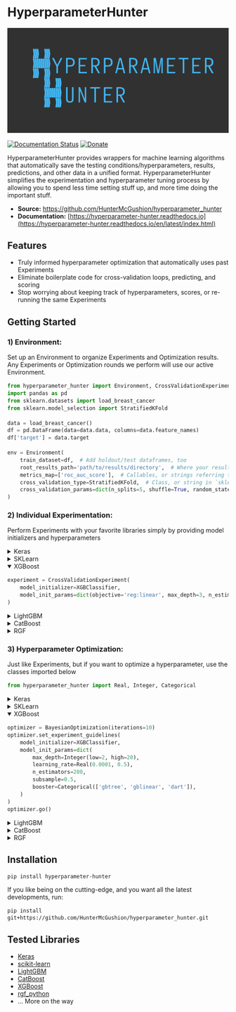HyperparameterHunter
====================

![HyperparameterHunter Overview](docs/media/overview.gif)

[![Documentation Status](https://readthedocs.org/projects/hyperparameter-hunter/badge/?version=latest)](https://hyperparameter-hunter.readthedocs.io/en/latest/?badge=latest)
[![Donate](https://img.shields.io/badge/Donate-PayPal-green.svg)](https://www.paypal.com/cgi-bin/webscr?cmd=_s-xclick&hosted_button_id=Q3EX3PQUV256G)

HyperparameterHunter provides wrappers for machine learning algorithms that
automatically save the testing conditions/hyperparameters, results, predictions, and
other data in a unified format. HyperparameterHunter simplifies the experimentation and hyperparameter
tuning process by allowing you to spend less time setting stuff up, and more time
doing the important stuff.

* **Source:** https://github.com/HunterMcGushion/hyperparameter_hunter
* **Documentation:** [https://hyperparameter-hunter.readthedocs.io](https://hyperparameter-hunter.readthedocs.io/en/latest/index.html)

Features
--------
* Truly informed hyperparameter optimization that automatically uses past Experiments
* Eliminate boilerplate code for cross-validation loops, predicting, and scoring
* Stop worrying about keeping track of hyperparameters, scores, or re-running the same Experiments

Getting Started
---------------

### 1) Environment:

Set up an Environment to organize Experiments and Optimization results.
<br>
Any Experiments or Optimization rounds we perform will use our active Environment.

```python
from hyperparameter_hunter import Environment, CrossValidationExperiment
import pandas as pd
from sklearn.datasets import load_breast_cancer
from sklearn.model_selection import StratifiedKFold

data = load_breast_cancer()
df = pd.DataFrame(data=data.data, columns=data.feature_names)
df['target'] = data.target

env = Environment(
	train_dataset=df,  # Add holdout/test dataframes, too
	root_results_path='path/to/results/directory',  # Where your result files will go
	metrics_map=['roc_auc_score'],  # Callables, or strings referring to `sklearn.metrics`
	cross_validation_type=StratifiedKFold,  # Class, or string in `sklearn.model_selection`
	cross_validation_params=dict(n_splits=5, shuffle=True, random_state=32)
)
```

### 2) Individual Experimentation:

Perform Experiments with your favorite libraries simply by providing model initializers and hyperparameters
<!-- Keras -->

<details>
<summary>Keras</summary>

```python
# Same format used by `keras.wrappers.scikit_learn`. Nothing new to learn
def build_fn(input_shape):  # `input_shape` calculated for you
    model = Sequential([
        Dense(100, kernel_initializer='uniform', input_shape=input_shape, activation='relu'),
        Dropout(0.5),
        Dense(1, kernel_initializer='uniform', activation='sigmoid')
    ])  # All layer arguments saved (whether explicit or Keras default) for future use
    model.compile(optimizer='adam', loss='binary_crossentropy', metrics=['accuracy'])
    return model

experiment = CrossValidationExperiment(
    model_initializer=KerasClassifier,
    model_init_params=build_fn,  # We interpret your build_fn to save hyperparameters in a useful, readable format
    model_extra_params=dict(
        callbacks=[ReduceLROnPlateau(patience=5)],  # Use Keras callbacks
        batch_size=32, epochs=10, verbose=0  # Fit/predict arguments
    )
)
```

</details>

<!-- SKLearn -->
<details>
<summary>SKLearn</summary>

```python
experiment = CrossValidationExperiment(
	model_initializer=LinearSVC,  # (Or any of the dozens of other SK-Learn algorithms)
	model_init_params=dict(penalty='l1', C=0.9)  # Default values used and recorded for kwargs not given
)
```
</details>
<!-- XGBoost -->
<details open>
<summary>XGBoost</summary>

```python
experiment = CrossValidationExperiment(
	model_initializer=XGBClassifier,
	model_init_params=dict(objective='reg:linear', max_depth=3, n_estimators=100, subsample=0.5)
)
```
</details>
<!-- LightGBM -->
<details>
<summary>LightGBM</summary>

```python
experiment = CrossValidationExperiment(
	model_initializer=LGBMClassifier,
	model_init_params=dict(boosting_type='gbdt', num_leaves=31, max_depth=-1, min_child_samples=5, subsample=0.5)
)
```
</details>
<!-- CatBoost -->
<details>
<summary>CatBoost</summary>

```python
experiment = CrossValidationExperiment(
	model_initializer=CatboostClassifier,
	model_init_params=dict(iterations=500, learning_rate=0.01, depth=7, allow_writing_files=False),
	model_extra_params=dict(fit=dict(verbose=True))  # Send kwargs to `fit` and other extra methods
)
```
</details>
<!-- RGF -->
<details>
<summary>RGF</summary>

```python
experiment = CrossValidationExperiment(
	model_initializer=RGFClassifier,
	model_init_params=dict(max_leaf=1000, algorithm='RGF', min_samples_leaf=10)
)
```
</details>

### 3) Hyperparameter Optimization:

Just like Experiments, but if you want to optimize a hyperparameter, use the classes imported below

```python
from hyperparameter_hunter import Real, Integer, Categorical
```

<!-- Keras -->

<details>
<summary>Keras</summary>
 
```python
def build_fn(input_shape):
	model = Sequential([
		Dense(Integer(50, 150), input_shape=input_shape, activation='relu'),
		Dropout(Real(0.2, 0.7)),
		Dense(1, activation=Categorical(['sigmoid', 'softmax']))
	])
	model.compile(
		optimizer=Categorical(['adam', 'rmsprop', 'sgd', 'adadelta']),
		loss='binary_crossentropy', metrics=['accuracy']
	)
	return model

optimizer = RandomForestOptimization(iterations=7)
optimizer.set_experiment_guidelines(
	model_initializer=KerasClassifier,
	model_init_params=build_fn,
	model_extra_params=dict(
		callbacks=[ReduceLROnPlateau(patience=Integer(5, 10))],
		batch_size=Categorical([32, 64]),
		epochs=10, verbose=0
	)
)
optimizer.go()
```

</details>

<!-- SKLearn -->
<details>
<summary>SKLearn</summary>

```python
optimizer = DummySearch(iterations=42)
optimizer.set_experiment_guidelines(
	model_initializer=AdaBoostClassifier,  # (Or any of the dozens of other SKLearn algorithms)
	model_init_params=dict(
		n_estimators=Integer(75, 150),
		learning_rate=Real(0.8, 1.3),
		algorithm='SAMME.R'
	)
)
optimizer.go()
```
</details>
<!-- XGBoost -->
<details open>
<summary>XGBoost</summary>

```python
optimizer = BayesianOptimization(iterations=10)
optimizer.set_experiment_guidelines(
	model_initializer=XGBClassifier,
	model_init_params=dict(
		max_depth=Integer(low=2, high=20),
		learning_rate=Real(0.0001, 0.5),
		n_estimators=200,
		subsample=0.5,
		booster=Categorical(['gbtree', 'gblinear', 'dart']),
	)
)
optimizer.go()
```
</details>
<!-- LightGBM -->
<details>
<summary>LightGBM</summary>

```python
optimizer = BayesianOptimization(iterations=100)
optimizer.set_experiment_guidelines(
	model_initializer=LGBMClassifier,
	model_init_params=dict(
		boosting_type=Categorical(['gbdt', 'dart']),
		num_leaves=Integer(5, 20),
		max_depth=-1,
		min_child_samples=5,
		subsample=0.5
	)
)
optimizer.go()
```
</details>
<!-- CatBoost -->
<details>
<summary>CatBoost</summary>

```python
optimizer = GradientBoostedRegressionTreeOptimization(iterations=32)
optimizer.set_experiment_guidelines(
	model_initializer=CatBoostClassifier,
	model_init_params=dict(
		iterations=100,
		eval_metric=Categorical(['Logloss', 'Accuracy', 'AUC']),
		learning_rate=Real(low=0.0001, high=0.5),
		depth=Integer(4, 7),
		allow_writing_files=False
	)
)
optimizer.go()
```
</details>
<!-- RGF -->
<details>
<summary>RGF</summary>

```python
optimizer = ExtraTreesOptimization(iterations=10)
optimizer.set_experiment_guidelines(
	model_initializer=RGFClassifier,
	model_init_params=dict(
		max_leaf=1000,
		algorithm=Categorical(['RGF', 'RGF_Opt', 'RGF_Sib']),
		l2=Real(0.01, 0.3),
		normalize=Categorical([True, False]),
		learning_rate=Real(0.3, 0.7),
		loss=Categorical(['LS', 'Expo', 'Log', 'Abs'])
	)
)
optimizer.go()
```
</details>

Installation
------------

```
pip install hyperparameter-hunter
```

If you like being on the cutting-edge, and you want all the latest developments, run:

```
pip install git+https://github.com/HunterMcGushion/hyperparameter_hunter.git
```

Tested Libraries
----------------
* [Keras](https://github.com/HunterMcGushion/hyperparameter_hunter/blob/master/examples/keras_example.py)
* [scikit-learn](https://github.com/HunterMcGushion/hyperparameter_hunter/blob/master/examples/sklearn_example.py)
* [LightGBM](https://github.com/HunterMcGushion/hyperparameter_hunter/blob/master/examples/lightgbm_example.py)
* [CatBoost](https://github.com/HunterMcGushion/hyperparameter_hunter/blob/master/examples/catboost_example.py)
* [XGBoost](https://github.com/HunterMcGushion/hyperparameter_hunter/blob/master/examples/simple_example.py)
* [rgf_python](https://github.com/HunterMcGushion/hyperparameter_hunter/blob/master/examples/rgf_example.py)
* ... More on the way
